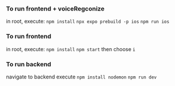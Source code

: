 ### To run frontend + voiceRegconize
in root, execute:
`npm install`
`npx expo prebuild -p ios`
`npm run ios`

### To run frontend
in root, execute:
`npm install`
`npm start`
then choose `i`

### To run backend
navigate to backend
execute
`npm install nodemon`
`npm run dev`

